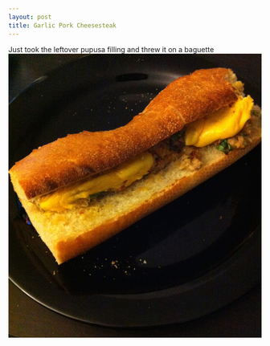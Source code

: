 ```yaml
---
layout: post
title: Garlic Pork Cheesesteak
---
```

Just took the leftover pupusa filling and threw it on a baguette
<img class="food-photo" src="/themenu/images/food/2015-1-20.jpg">
